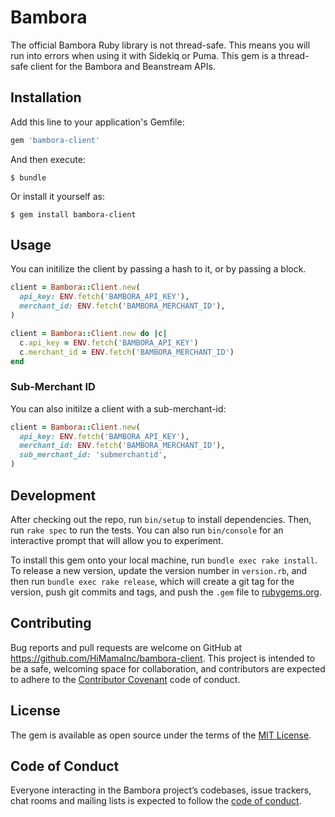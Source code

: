 # Bambora

The official Bambora Ruby library is not thread-safe. This means you will run into errors when using it with Sidekiq or Puma. This gem is a thread-safe client for the Bambora and Beanstream APIs.

## Installation

Add this line to your application's Gemfile:

```ruby
gem 'bambora-client'
```

And then execute:

    $ bundle

Or install it yourself as:

    $ gem install bambora-client

## Usage

You can initilize the client by passing a hash to it, or by passing a block.

```ruby
client = Bambora::Client.new(
  api_key: ENV.fetch('BAMBORA_API_KEY'),
  merchant_id: ENV.fetch('BAMBORA_MERCHANT_ID'),
)
```

```ruby
client = Bambora::Client.new do |c|
  c.api_key = ENV.fetch('BAMBORA_API_KEY')
  c.merchant_id = ENV.fetch('BAMBORA_MERCHANT_ID')
end
```

### Sub-Merchant ID

You can also initilze a client with a sub-merchant-id:

```ruby
client = Bambora::Client.new(
  api_key: ENV.fetch('BAMBORA_API_KEY'),
  merchant_id: ENV.fetch('BAMBORA_MERCHANT_ID'),
  sub_merchant_id: 'submerchantid',
)
```

## Development

After checking out the repo, run `bin/setup` to install dependencies. Then, run `rake spec` to run the tests. You can also run `bin/console` for an interactive prompt that will allow you to experiment.

To install this gem onto your local machine, run `bundle exec rake install`. To release a new version, update the version number in `version.rb`, and then run `bundle exec rake release`, which will create a git tag for the version, push git commits and tags, and push the `.gem` file to [rubygems.org](https://rubygems.org).

## Contributing

Bug reports and pull requests are welcome on GitHub at https://github.com/HiMamaInc/bambora-client. This project is intended to be a safe, welcoming space for collaboration, and contributors are expected to adhere to the [Contributor Covenant](http://contributor-covenant.org) code of conduct.

## License

The gem is available as open source under the terms of the [MIT License](https://opensource.org/licenses/MIT).

## Code of Conduct

Everyone interacting in the Bambora project’s codebases, issue trackers, chat rooms and mailing lists is expected to follow the [code of conduct](https://github.com/HiMamaInc/bambora/blob/master/CODE_OF_CONDUCT.md).
